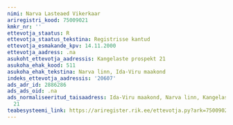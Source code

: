 ```yaml
---
nimi: Narva Lasteaed Vikerkaar
ariregistri_kood: 75009021
kmkr_nr: ''
ettevotja_staatus: R
ettevotja_staatus_tekstina: Registrisse kantud
ettevotja_esmakande_kpv: 14.11.2000
ettevotja_aadress: .na
asukoht_ettevotja_aadressis: Kangelaste prospekt 21
asukoha_ehak_kood: 511
asukoha_ehak_tekstina: Narva linn, Ida-Viru maakond
indeks_ettevotja_aadressis: '20607'
ads_adr_id: 2886286
ads_ads_oid: .na
ads_normaliseeritud_taisaadress: Ida-Viru maakond, Narva linn, Kangelaste prospekt
  21
teabesysteemi_link: https://ariregister.rik.ee/ettevotja.py?ark=75009021&ref=rekvisiidid
---
```

